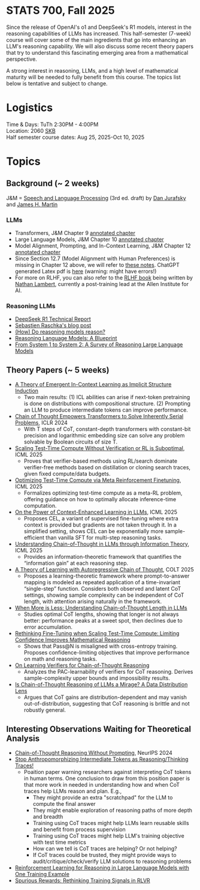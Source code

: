 # STATS 700, Fall 2025

Since the release of OpenAI's o1 and DeepSeek's R1 models, interest in the reasoning capabilities of LLMs has increased. This half-semester (7-week) course will cover some of the main ingredients that go into enhancing an LLM's reasoning capability. We will also discuss some recent theory papers that try to understand this fascinating emerging area from a mathematical perspective.

A strong interest in reasoning, LLMs, and a high level of mathematical maturity will be needed to fully benefit from this course. The topics list below is tentative and subject to change.

# Logistics
Time & Days: TuTh 2:30PM - 4:00PM  
Location: 2060 [SKB](https://maps.studentlife.umich.edu/building/school-of-kinesiology-building)  
Half semester course dates: Aug 25, 2025-Oct 10, 2025

# Topics

## Background (~ 2 weeks)

J&M = [Speech and Language Processing](https://web.stanford.edu/~jurafsky/slp3/) (3rd ed. draft) by [Dan Jurafsky](http://web.stanford.edu/people/jurafsky/) and [James H. Martin](https://home.cs.colorado.edu/~martin/)

### LLMs
- Transformers, J&M Chapter 9 [annotated chapter](https://www.dropbox.com/scl/fi/n3b9qk371jxdiafmlgzey/9.pdf?rlkey=wmo5j2z20adsjg6cqm6r3ymok&st=s9d9pyov&dl=0)
- Large Language Models, J&M Chapter 10 [annotated chapter](https://www.dropbox.com/scl/fi/i2y21c1ihrdjqsh8s9t0e/10.pdf?rlkey=w21kuuhg5j1om4s7j0uvk3k6q&st=hl9zr433&dl=0)
- Model Alignment, Prompting, and In-Context Learning, J&M Chapter 12 [annotated chapter](https://www.dropbox.com/scl/fi/v2jtyiczxs0vt5mleu6vs/12.pdf?rlkey=p10o9jpvq6sws5j7fmuubm0ey&st=mexbje0m&dl=0)
- Since Section 12.7 (Model Alignment with Human Preferences) is missing in Chapter 12 above, we will refer to [these notes](https://www.dropbox.com/scl/fi/z0zkds1vg2uizhd0vjuil/RLHF-notes.pdf?rlkey=m1p9s3ep0xf345xzqxn8vai4n&st=gufbbz3r&dl=0). ChatGPT generated Latex pdf is [here](https://www.dropbox.com/scl/fi/dtybw2ot0adxr9bq1p1d9/RLHF_PPO_GRPO_DPO_line_by_line.pdf?rlkey=n1c2w943u078tsg43ldijario&st=sj7mp3en&dl=0) (warning: might have errors!) 
- For more on RLHF, you can also refer to the [RLHF book](https://rlhfbook.com/) being written by [Nathan Lambert](https://natolambert.com/), currently a post-training lead at the Allen Institute for AI.

### Reasoning LLMs
- [DeepSeek R1 Technical Report](https://arxiv.org/abs/2501.12948)
- [Sebastien Raschka's blog post](https://magazine.sebastianraschka.com/p/understanding-reasoning-llms)
- [(How) Do reasoning models reason?](https://nyaspubs.onlinelibrary.wiley.com/doi/pdf/10.1111/nyas.15339)
- [Reasoning Language Models: A Blueprint](https://ar5iv.labs.arxiv.org/html/2501.11223)
- [From System 1 to System 2: A Survey of Reasoning Large Language Models](https://ar5iv.labs.arxiv.org/html/2502.17419)

## Theory Papers (~ 5 weeks)

- [A Theory of Emergent In-Context Learning as Implicit Structure Induction](https://arxiv.org/pdf/2303.07971)
  - Two main results: (1) ICL abilities can arise if next-token pretraining is done on distributions with compositional structure. (2) Prompting an LLM to produce intermediate tokens can improve performance.
- [Chain of Thought Empowers Transformers to Solve Inherently Serial Problems](https://openreview.net/pdf?id=3EWTEy9MTM), ICLR 2024
  - With T steps of CoT, constant-depth transformers with constant-bit precision and logarithmic embedding size can solve any problem solvable by Boolean circuits of size T.
- [Scaling Test-Time Compute Without Verification or RL is Suboptimal](https://openreview.net/pdf?id=beeNgQEfe2), ICML 2025
  - Proves that verifier-based methods using RL/search dominate verifier-free methods based on distillation or cloning search traces, given fixed compute/data budgets.
- [Optimizing Test-Time Compute via Meta Reinforcement Finetuning](https://openreview.net/pdf?id=TqODUDsU4u), ICML 2025
  - Formalizes optimizing test-time compute as a meta-RL problem, offering guidance on how to optimally allocate inference-time computation.
- [On the Power of Context-Enhanced Learning in LLMs](https://openreview.net/pdf?id=Gn6L4QRKf7), ICML 2025
  - Proposes CEL, a variant of supervised fine-tuning where extra context is provided but gradients are not taken through it. In a simplified setting, shows CEL can be exponentially more sample-efficient than vanilla SFT for multi-step reasoning tasks.
- [Understanding Chain-of-Thought in LLMs through Information Theory](https://openreview.net/pdf?id=IjOWms0hrf), ICML 2025
  - Provides an information-theoretic framework that quantifies the “information gain” at each reasoning step.
- [A Theory of Learning with Autoregressive Chain of Thought](https://proceedings.mlr.press/v291/joshi25a.html), COLT 2025
  - Proposes a learning-theoretic framework where prompt-to-answer mapping is modeled as repeated application of a time-invariant “single-step” function. Considers both observed and latent CoT settings, showing sample complexity can be independent of CoT length, with attention arising naturally in the framework.
- [When More is Less: Understanding Chain-of-Thought Length in LLMs](https://arxiv.org/pdf/2502.07266)
  - Studies optimal CoT lengths, showing that longer is not always better: performance peaks at a sweet spot, then declines due to error accumulation.
- [Rethinking Fine-Tuning when Scaling Test-Time Compute: Limiting Confidence Improves Mathematical Reasoning](https://ar5iv.labs.arxiv.org/html/2502.07154)
  - Shows that Pass@N is misaligned with cross-entropy training. Proposes confidence-limiting objectives that improve performance on math and reasoning tasks.
- [On Learning Verifiers for Chain-of-Thought Reasoning](https://ar5iv.labs.arxiv.org/html/2505.22650)
  - Analyzes the PAC-learnability of verifiers for CoT reasoning. Derives sample-complexity upper bounds and impossibility results.
- [Is Chain-of-Thought Reasoning of LLMs a Mirage? A Data Distribution Lens](https://arxiv.org/pdf/2508.01191)
  - Argues that CoT gains are distribution-dependent and may vanish out-of-distribution, suggesting that CoT reasoning is brittle and not robustly general.

## Interesting Observations Waiting for Theoretical Analysis

- [Chain-of-Thought Reasoning Without Prompting](https://proceedings.neurips.cc/paper_files/paper/2024/file/7a8e7fd295aa04eac4b470ae27f8785c-Paper-Conference.pdf), NeurIPS 2024
- [Stop Anthropomorphizing Intermediate Tokens as Reasoning/Thinking Traces!](https://arxiv.org/pdf/2504.09762)
  - Poaition paper warning researchers against interpreting CoT tokens in human terms. One conclusion to draw from this position paper is that more work in needed in understanding how and when CoT traces help LLMs reason and plan. E.g.,
    - They might provide an extra "scratchpad" for the LLM to compute the final answer
    - They might enable exploration of reasoning paths of more depth and breadth
    - Training using CoT traces might help LLMs learn reusable skills and benefit from process supervision
    - Training using CoT traces might help LLM's training objective with test time metrics
    - How can we tell is CoT traces are helping? Or not helping?
    - If CoT traces could be trusted, they might provide ways to audit/critique/check/verify LLM solutions to reasoning problems
- [Reinforcement Learning for Reasoning in Large Language Models with One Training Example](https://arxiv.org/pdf/2504.20571)
- [Spurious Rewards: Rethinking Training Signals in RLVR](https://arxiv.org/pdf/2506.10947)

